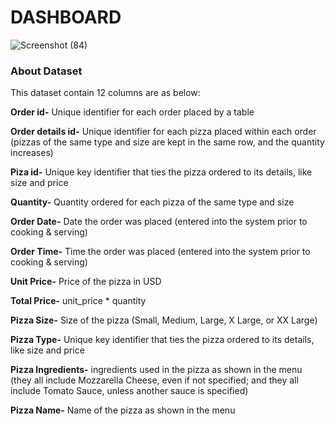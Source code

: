 # DASHBOARD
![Screenshot (84)](https://user-images.githubusercontent.com/113659167/209840184-73bc0cd1-e1ca-4f0b-9dc2-9a3f9625b8a9.png)

### About Dataset

This dataset contain 12 columns are as below:

**Order id-** 
Unique identifier for each order placed by a table


**Order details id-** 
Unique identifier for each pizza placed within each order (pizzas of the same type and size are kept in the same row, and the quantity increases)


**Piza id-** 
Unique key identifier that ties the pizza ordered to its details, like size and price


**Quantity-** 
Quantity ordered for each pizza of the same type and size


**Order Date-** 
Date the order was placed (entered into the system prior to cooking & serving)


**Order Time-**
Time the order was placed (entered into the system prior to cooking & serving)


**Unit Price-**
Price of the pizza in USD


**Total Price-**
unit_price * quantity

**Pizza Size-**
Size of the pizza (Small, Medium, Large, X Large, or XX Large)


**Pizza Type-**
Unique key identifier that ties the pizza ordered to its details, like size and price


**Pizza Ingredients-**
ingredients used in the pizza as shown in the menu (they all include Mozzarella Cheese, even if not specified; and they all include Tomato Sauce, 
unless another sauce is specified)

**Pizza Name-**
Name of the pizza as shown in the menu
